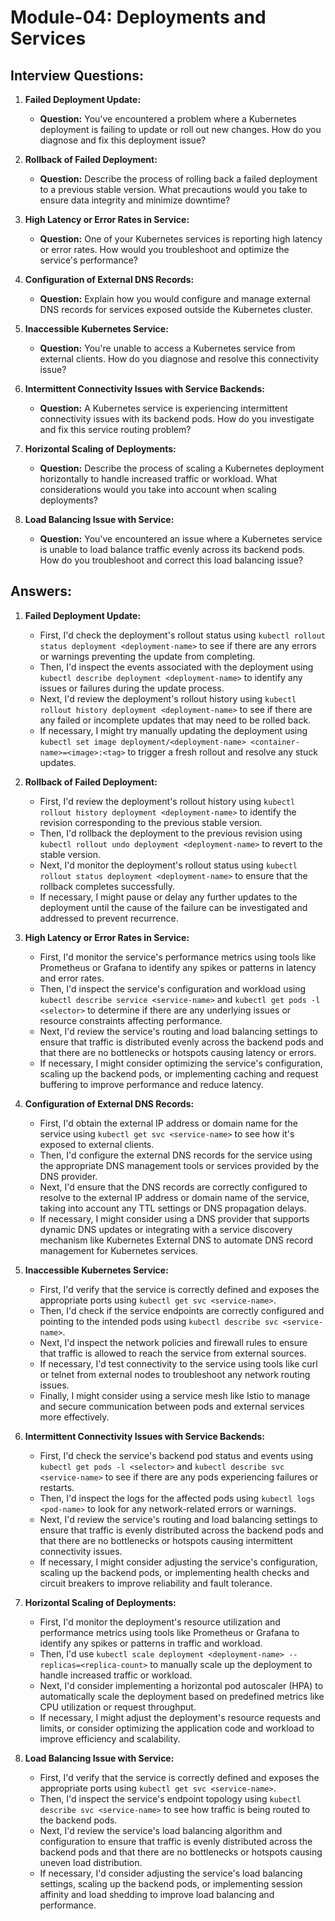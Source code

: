 
# Module-04: Deployments and Services

## Interview Questions:

1. **Failed Deployment Update:**
   - **Question:** You've encountered a problem where a Kubernetes deployment is failing to update or roll out new changes. How do you diagnose and fix this deployment issue?

2. **Rollback of Failed Deployment:**
   - **Question:** Describe the process of rolling back a failed deployment to a previous stable version. What precautions would you take to ensure data integrity and minimize downtime?

3. **High Latency or Error Rates in Service:**
   - **Question:** One of your Kubernetes services is reporting high latency or error rates. How would you troubleshoot and optimize the service's performance?

4. **Configuration of External DNS Records:**
   - **Question:** Explain how you would configure and manage external DNS records for services exposed outside the Kubernetes cluster.

5. **Inaccessible Kubernetes Service:**
   - **Question:** You're unable to access a Kubernetes service from external clients. How do you diagnose and resolve this connectivity issue?

6. **Intermittent Connectivity Issues with Service Backends:**
   - **Question:** A Kubernetes service is experiencing intermittent connectivity issues with its backend pods. How do you investigate and fix this service routing problem?

7. **Horizontal Scaling of Deployments:**
   - **Question:** Describe the process of scaling a Kubernetes deployment horizontally to handle increased traffic or workload. What considerations would you take into account when scaling deployments?

8. **Load Balancing Issue with Service:**
   - **Question:** You've encountered an issue where a Kubernetes service is unable to load balance traffic evenly across its backend pods. How do you troubleshoot and correct this load balancing issue?

## Answers:

1. **Failed Deployment Update:**
   - First, I'd check the deployment's rollout status using `kubectl rollout status deployment <deployment-name>` to see if there are any errors or warnings preventing the update from completing.
   - Then, I'd inspect the events associated with the deployment using `kubectl describe deployment <deployment-name>` to identify any issues or failures during the update process.
   - Next, I'd review the deployment's rollout history using `kubectl rollout history deployment <deployment-name>` to see if there are any failed or incomplete updates that may need to be rolled back.
   - If necessary, I might try manually updating the deployment using `kubectl set image deployment/<deployment-name> <container-name>=<image>:<tag>` to trigger a fresh rollout and resolve any stuck updates.

2. **Rollback of Failed Deployment:**
   - First, I'd review the deployment's rollout history using `kubectl rollout history deployment <deployment-name>` to identify the revision corresponding to the previous stable version.
   - Then, I'd rollback the deployment to the previous revision using `kubectl rollout undo deployment <deployment-name>` to revert to the stable version.
   - Next, I'd monitor the deployment's rollout status using `kubectl rollout status deployment <deployment-name>` to ensure that the rollback completes successfully.
   - If necessary, I might pause or delay any further updates to the deployment until the cause of the failure can be investigated and addressed to prevent recurrence.

3. **High Latency or Error Rates in Service:**
   - First, I'd monitor the service's performance metrics using tools like Prometheus or Grafana to identify any spikes or patterns in latency and error rates.
   - Then, I'd inspect the service's configuration and workload using `kubectl describe service <service-name>` and `kubectl get pods -l <selector>` to determine if there are any underlying issues or resource constraints affecting performance.
   - Next, I'd review the service's routing and load balancing settings to ensure that traffic is distributed evenly across the backend pods and that there are no bottlenecks or hotspots causing latency or errors.
   - If necessary, I might consider optimizing the service's configuration, scaling up the backend pods, or implementing caching and request buffering to improve performance and reduce latency.

4. **Configuration of External DNS Records:**
   - First, I'd obtain the external IP address or domain name for the service using `kubectl get svc <service-name>` to see how it's exposed to external clients.
   - Then, I'd configure the external DNS records for the service using the appropriate DNS management tools or services provided by the DNS provider.
   - Next, I'd ensure that the DNS records are correctly configured to resolve to the external IP address or domain name of the service, taking into account any TTL settings or DNS propagation delays.
   - If necessary, I might consider using a DNS provider that supports dynamic DNS updates or integrating with a service discovery mechanism like Kubernetes External DNS to automate DNS record management for Kubernetes services.

5. **Inaccessible Kubernetes Service:**
   - First, I'd verify that the service is correctly defined and exposes the appropriate ports using `kubectl get svc <service-name>`.
   - Then, I'd check if the service endpoints are correctly configured and pointing to the intended pods using `kubectl describe svc <service-name>`.
   - Next, I'd inspect the network policies and firewall rules to ensure that traffic is allowed to reach the service from external sources.
   - If necessary, I'd test connectivity to the service using tools like curl or telnet from external nodes to troubleshoot any network routing issues.
   - Finally, I might consider using a service mesh like Istio to manage and secure communication between pods and external services more effectively.

6. **Intermittent Connectivity Issues with Service Backends:**
   - First, I'd check the service's backend pod status and events using `kubectl get pods -l <selector>` and `kubectl describe svc <service-name>` to see if there are any pods experiencing failures or restarts.
   - Then, I'd inspect the logs for the affected pods using `kubectl logs <pod-name>` to look for any network-related errors or warnings.
   - Next, I'd review the service's routing and load balancing settings to ensure that traffic is evenly distributed across the backend pods and that there are no bottlenecks or hotspots causing intermittent connectivity issues.
   - If necessary, I might consider adjusting the service's configuration, scaling up the backend pods, or implementing health checks and circuit breakers to improve reliability and fault tolerance.

7. **Horizontal Scaling of Deployments:**
   - First, I'd monitor the deployment's resource utilization and performance metrics using tools like Prometheus or Grafana to identify any spikes or patterns in traffic and workload.
   - Then, I'd use `kubectl scale deployment <deployment-name> --replicas=<replica-count>` to manually scale up the deployment to handle increased traffic or workload.
   - Next, I'd consider implementing a horizontal pod autoscaler (HPA) to automatically scale the deployment based on predefined metrics like CPU utilization or request throughput.
   - If necessary, I might adjust the deployment's resource requests and limits, or consider optimizing the application code and workload to improve efficiency and scalability.

8. **Load Balancing Issue with Service:**
   - First, I'd verify that the service is correctly defined and exposes the appropriate ports using `kubectl get svc <service-name>`.
   - Then, I'd inspect the service's endpoint topology using `kubectl describe svc <service-name>` to see how traffic is being routed to the backend pods.
   - Next, I'd review the service's load balancing algorithm and configuration to ensure that traffic is evenly distributed across the backend pods and that there are no bottlenecks or hotspots causing uneven load distribution.
   - If necessary, I'd consider adjusting the service's load balancing settings, scaling up the backend pods, or implementing session affinity and load shedding to improve load balancing and performance.
